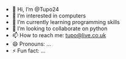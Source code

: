 - 👋 Hi, I’m @Tupo24
- 👀 I’m interested in computers 
- 🌱 I’m currently learning programming skills 
- 💞️ I’m looking to collaborate on python 
- 📫 How to reach me: tupo@live.co.uk
- 😄 Pronouns: ...
- ⚡ Fun fact: ...

<!---
Tupo24/Tupo24 is a ✨ special ✨ repository because its `README.md` (this file) appears on your GitHub profile.
You can click the Preview link to take a look at your changes.
--->
